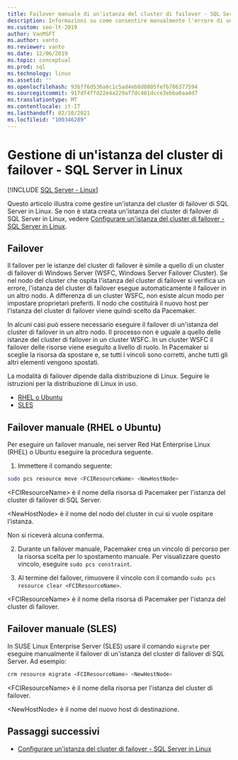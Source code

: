 ```yaml
---
title: Failover manuale di un'istanza del cluster di failover - SQL Server in Linux
description: Informazioni su come consentire manualmente l'errore di un'istanza di cluster di failover in SQL Server in Linux, in particolare per Red Hat Linux Enterprise, Ubuntu e Suse Linux Enterprise Server.
ms.custom: seo-lt-2019
author: VanMSFT
ms.author: vanto
ms.reviewer: vanto
ms.date: 12/06/2019
ms.topic: conceptual
ms.prod: sql
ms.technology: linux
ms.assetid: ''
ms.openlocfilehash: 93bff6d536a6c1c5ad4eb8d8805fefb706377594
ms.sourcegitcommit: 917df4ffd22e4a229af7dc481dcce3ebba0aa4d7
ms.translationtype: MT
ms.contentlocale: it-IT
ms.lasthandoff: 02/10/2021
ms.locfileid: "100346289"
---
```

# <a name="operate-failover-cluster-instance---sql-server-on-linux"></a>Gestione di un'istanza del cluster di failover - SQL Server in Linux

[!INCLUDE [SQL Server - Linux](../includes/applies-to-version/sql-linux.md)]

Questo articolo illustra come gestire un'istanza del cluster di failover di SQL Server in Linux. Se non è stata creata un'istanza del cluster di failover di SQL Server in Linux, vedere [Configurare un'istanza del cluster di failover - SQL Server in Linux](sql-server-linux-shared-disk-cluster-configure.md). 

## <a name="failover"></a>Failover

Il failover per le istanze del cluster di failover è simile a quello di un cluster di failover di Windows Server (WSFC, Windows Server Failover Cluster). Se nel nodo del cluster che ospita l'istanza del cluster di failover si verifica un errore, l'istanza del cluster di failover esegue automaticamente il failover in un altro nodo. A differenza di un cluster WSFC, non esiste alcun modo per impostare proprietari preferiti. Il nodo che costituirà il nuovo host per l'istanza del cluster di failover viene quindi scelto da Pacemaker.

In alcuni casi può essere necessario eseguire il failover di un'istanza del cluster di failover in un altro nodo. Il processo non è uguale a quello delle istanze del cluster di failover in un cluster WSFC. In un cluster WSFC il failover delle risorse viene eseguito a livello di ruolo. In Pacemaker si sceglie la risorsa da spostare e, se tutti i vincoli sono corretti, anche tutti gli altri elementi vengono spostati. 

La modalità di failover dipende dalla distribuzione di Linux. Seguire le istruzioni per la distribuzione di Linux in uso.

- [RHEL o Ubuntu](#manual-failover-rhel-or-ubuntu)
- [SLES](#manual-failover-sles)

## <a name="manual-failover-rhel-or-ubuntu"></a>Failover manuale (RHEL o Ubuntu)

Per eseguire un failover manuale, nei server Red Hat Enterprise Linux (RHEL) o Ubuntu eseguire la procedura seguente.
1.  Immettere il comando seguente: 

   ```bash
   sudo pcs resource move <FCIResourceName> <NewHostNode> 
   ```

   \<FCIResourceName> è il nome della risorsa di Pacemaker per l'istanza del cluster di failover di SQL Server.

   \<NewHostNode> è il nome del nodo del cluster in cui si vuole ospitare l'istanza. 

   Non si riceverà alcuna conferma.

2.  Durante un failover manuale, Pacemaker crea un vincolo di percorso per la risorsa scelta per lo spostamento manuale. Per visualizzare questo vincolo, eseguire `sudo pcs constraint`.

3.  Al termine del failover, rimuovere il vincolo con il comando `sudo pcs resource clear <FCIResourceName>`. 

\<FCIResourceName> è il nome della risorsa di Pacemaker per l'istanza del cluster di failover. 

## <a name="manual-failover-sles"></a>Failover manuale (SLES)


In SUSE Linux Enterprise Server (SLES) usare il comando `migrate` per eseguire manualmente il failover di un'istanza del cluster di failover di SQL Server. Ad esempio:

```bash
crm resource migrate <FCIResourceName> <NewHostNode>
```

\<FCIResourceName> è il nome della risorsa per l'istanza del cluster di failover. 

\<NewHostNode> è il nome del nuovo host di destinazione. 


<!---

|Distribution |Topic 
|----- |-----
|**Red Hat Enterprise Linux with HA add-on** |[Configure](sql-server-linux-shared-disk-cluster-red-hat-7-configure.md)<br/>[Operate](sql-server-linux-shared-disk-cluster-red-hat-7-operate.md)
|**SUSE Linux Enterprise Server with HA add-on** |[Configure](sql-server-linux-shared-disk-cluster-sles-configure.md)

--->

## <a name="next-steps"></a>Passaggi successivi

- [Configurare un'istanza del cluster di failover - SQL Server in Linux](sql-server-linux-shared-disk-cluster-configure.md)

<!--Image references-->
